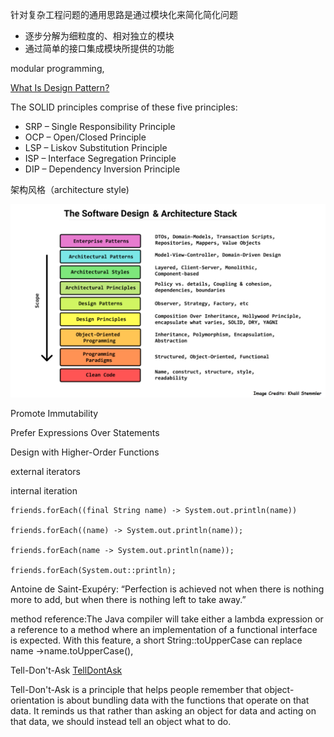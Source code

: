 

针对复杂工程问题的通用思路是通过模块化来简化简化问题
* 逐步分解为细粒度的、相对独立的模块
* 通过简单的接口集成模块所提供的功能


modular programming,



[What Is Design Pattern?](http://www.vishalchovatiya.com/what-is-design-pattern/)

The SOLID principles comprise of these five principles:
* SRP – Single Responsibility Principle
* OCP – Open/Closed Principle
* LSP – Liskov Substitution Principle
* ISP – Interface Segregation Principle
* DIP – Dependency Inversion Principle


架构风格（architecture style)


![The Software Design & Architecture Stack](https://github.com/QuChunhe/study/blob/master/pics/Software-Design-Architecture-Stack.png)


Promote Immutability

Prefer Expressions Over Statements

Design with Higher-Order Functions


external iterators

internal iteration
```
friends.forEach((final String name) -> System.out.println(name))

friends.forEach((name) -> System.out.println(name));

friends.forEach(name -> System.out.println(name));

friends.forEach(System.out::println);

```

Antoine de Saint-Exupéry: “Perfection is achieved not when there is nothing more to add, but when there is nothing left to take away.”

method reference:The Java compiler will take either a lambda expression or a reference to a method where an implementation of a functional interface is expected. With this feature, a short String::toUpperCase can replace name ->name.toUpperCase(),

Tell-Don't-Ask
[TellDontAsk](https://www.martinfowler.com/bliki/TellDontAsk.html)

Tell-Don't-Ask is a principle that helps people remember that object-orientation is about bundling data with the functions that operate on that data. It reminds us that rather than asking an object for data and acting on that data, we should instead tell an object what to do.
